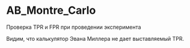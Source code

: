 # AB_Montre_Carlo
Проверка TPR и FPR при проведении эксперимента

Видим, что калькулятор Эвана Миллера не дает выставляемый TPR. 
